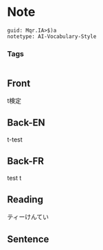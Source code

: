 # Note
```
guid: Mqr.IA>$)a
notetype: AI-Vocabulary-Style
```

### Tags
```
```

## Front
t検定

## Back-EN
t-test

## Back-FR
test t

## Reading
ティーけんてい

## Sentence

